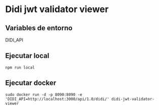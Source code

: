 # Didi jwt validator viewer

## Variables de entorno
DIDI_API

## Ejecutar local
```
npm run local
```

## Ejecutar docker
```
sudo docker run -d -p 8090:8090 -e 'DIDI_API=http://localhost:3000/api/1.0/didi/' didi-jwt-validator-viewer
```
